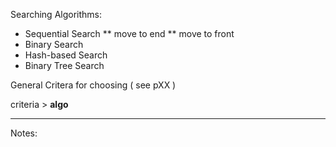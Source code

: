 Searching Algorithms:

* Sequential Search
** move to end
** move to front
* Binary Search
* Hash-based Search
* Binary Tree Search

General Critera for choosing ( see pXX )

criteria > **algo**  



--------------------------------------------

Notes:

